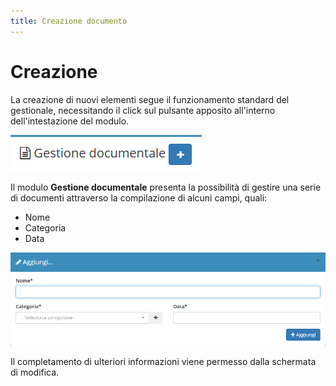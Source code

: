 ```yaml
---
title: Creazione documento
---
```


# Creazione

La creazione di nuovi elementi segue il funzionamento standard del gestionale, necessitando il click sul pulsante apposito all'interno dell'intestazione del modulo.

![Screenshot creazione gestione documentale](../../.gitbook/assets/AggiungereGestioneDocumentale.PNG)

Il modulo **Gestione documentale** presenta la possibilità di gestire una serie di documenti attraverso la compilazione di alcuni campi, quali:

* Nome
* Categoria
* Data

![Screenshot creazione gestione documentale](../../.gitbook/assets/GestioneDocumentaleCampi.PNG)

Il completamento di ulteriori informazioni viene permesso dalla schermata di modifica.

